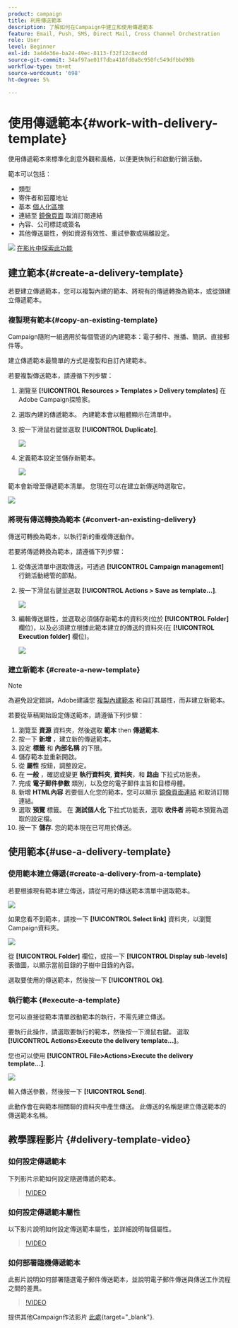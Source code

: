 ```yaml
---
product: campaign
title: 利用傳送範本
description: 了解如何在Campaign中建立和使用傳遞範本
feature: Email, Push, SMS, Direct Mail, Cross Channel Orchestration
role: User
level: Beginner
exl-id: 3a4de36e-ba24-49ec-8113-f32f12c8ecdd
source-git-commit: 34af97ae01f7dba418fd0a8c950fc549dfbbd98b
workflow-type: tm+mt
source-wordcount: '698'
ht-degree: 5%

---
```


# 使用傳遞範本{#work-with-delivery-template}

使用傳遞範本來標準化創意外觀和風格，以便更快執行和啟動行銷活動。

範本可以包括：

* 類型
* 寄件者和回覆地址
* 基本 [個人化區塊](../send/personalization-blocks.md)
* 連結至 [鏡像頁面](../send/mirror-page.md) 取消訂閱連結
* 內容、公司標誌或簽名
* 其他傳送屬性，例如資源有效性、重試參數或隔離設定。

![](assets/do-not-localize/how-to-video.png) [在影片中探索此功能](#delivery-template-video)


## 建立範本{#create-a-delivery-template}

若要建立傳遞範本，您可以複製內建的範本、將現有的傳遞轉換為範本，或從頭建立傳遞範本。

### 複製現有範本{#copy-an-existing-template}

Campaign隨附一組適用於每個管道的內建範本：電子郵件、推播、簡訊、直接郵件等。

建立傳遞範本最簡單的方式是複製和自訂內建範本。

若要複製傳送範本，請遵循下列步驟：

1. 瀏覽至 **[!UICONTROL Resources > Templates > Delivery templates]** 在Adobe Campaign探險家。
1. 選取內建的傳遞範本。 內建範本會以粗體顯示在清單中。
1. 按一下滑鼠右鍵並選取 **[!UICONTROL Duplicate]**.

   ![](assets/duplicate-built-in-template.png)

1. 定義範本設定並儲存新範本。

   ![](assets/delivery-template-new.png)

範本會新增至傳遞範本清單。 您現在可以在建立新傳送時選取它。

![](assets/select-the-new-template.png)

### 將現有傳送轉換為範本 {#convert-an-existing-delivery}

傳送可轉換為範本，以執行新的重複傳送動作。

若要將傳遞轉換為範本，請遵循下列步驟：

1. 從傳送清單中選取傳送，可透過 **[!UICONTROL Campaign management]** 行銷活動總管的節點。

1. 按一下滑鼠右鍵並選取 **[!UICONTROL Actions > Save as template...]**.

   ![](assets/save-as-template.png)

1. 編輯傳送屬性，並選取必須儲存新範本的資料夾(位於 **[!UICONTROL Folder]** 欄位)，以及必須建立根據此範本建立的傳送的資料夾(在 **[!UICONTROL Execution folder]** 欄位)。

   ![](assets/template-select-folders.png)

### 建立新範本 {#create-a-new-template}

>[!NOTE]
>
>為避免設定錯誤，Adobe建議您 [複製內建範本](#copy-an-existing-template) 和自訂其屬性，而非建立新範本。

若要從草稿開始設定傳送範本，請遵循下列步驟：

1. 瀏覽至 **資源** 資料夾，然後選取 **範本** then **傳遞範本**.
1. 按一下 **新增** ，建立新的傳遞範本。
1. 設定 **標籤** 和 **內部名稱** 的下限。
1. 儲存範本並重新開啟。
1. 從 **屬性** 按鈕，調整設定。
1. 在 **一般** ，確認或變更 **執行資料夾**, **資料夾**，和 **路由** 下拉式功能表。
1. 完成 **電子郵件參數** 類別，以及您的電子郵件主旨和目標母體。
1. 新增 **HTML內容** 若要個人化您的範本，您可以顯示 [鏡像頁面連結](../send/mirror-page.md) 和取消訂閱連結。
1. 選取 **預覽** 標籤。 在 **測試個人化** 下拉式功能表，選取 **收件者** 將範本預覽為選取的設定檔。
1. 按一下 **儲存**. 您的範本現在已可用於傳送。


## 使用範本{#use-a-delivery-template}

### 使用範本建立傳遞{#create-a-delivery-from-a-template}

若要根據現有範本建立傳送，請從可用的傳送範本清單中選取範本。

![](assets/select-the-new-template.png)

如果您看不到範本，請按一下 **[!UICONTROL Select link]** 資料夾，以瀏覽Campaign資料夾。

![](assets/browse-templates.png)

從 **[!UICONTROL Folder]** 欄位，或按一下 **[!UICONTROL Display sub-levels]** 表徵圖，以顯示當前目錄的子樹中目錄的內容。

選取要使用的傳送範本，然後按一下 **[!UICONTROL Ok]**.

### 執行範本 {#execute-a-template}

您可以直接從範本清單啟動範本的執行，不需先建立傳送。

要執行此操作，請選取要執行的範本，然後按一下滑鼠右鍵。 選取 **[!UICONTROL Actions>Execute the delivery template...]**。

您也可以使用 **[!UICONTROL File>Actions>Execute the delivery template...]**.

![](assets/execute-delivery-template.png)

輸入傳送參數，然後按一下 **[!UICONTROL Send]**.

此動作會在與範本相關聯的資料夾中產生傳送。 此傳送的名稱是建立傳送範本的傳送範本名稱。


## 教學課程影片 {#delivery-template-video}

### 如何設定傳遞範本

下列影片示範如何設定隨選傳遞的範本。

>[!VIDEO](https://video.tv.adobe.com/v/342082?quality=12)

### 如何設定傳遞範本屬性

以下影片說明如何設定傳送範本屬性，並詳細說明每個屬性。

>[!VIDEO](https://video.tv.adobe.com/v/338969?quality=12)

### 如何部署臨機傳遞範本

此影片說明如何部署隨選電子郵件傳送範本，並說明電子郵件傳送與傳送工作流程之間的差異。

>[!VIDEO](https://video.tv.adobe.com/v/338965?quality=12)

提供其他Campaign作法影片 [此處](https://experienceleague.adobe.com/docs/campaign-learn/tutorials/getting-started/introduction-to-adobe-campaign.html){target="_blank"}.

